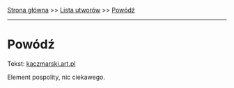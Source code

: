 [Strona główna](../index.md) >> [Lista utworów](../list.md) >> [Powódź](470.md)

---

# Powódź

Tekst: [kaczmarski.art.pl](https://www.kaczmarski.art.pl/tworczosc/wiersze/powodz/)

Element pospolity, nic ciekawego.